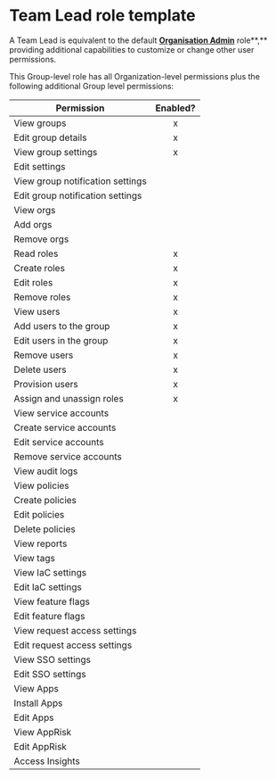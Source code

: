 # Team Lead role template

A Team Lead is equivalent to the default [**Organisation Admin**](../pre-defined-roles.md) role**,** providing additional capabilities to customize or change other user permissions.

This Group-level role has all Organization-level permissions plus the following additional Group level permissions:

| Permission                       | Enabled? |
| -------------------------------- | :------: |
| View groups                      |     x    |
| Edit group details               |     x    |
| View group settings              |     x    |
| Edit settings                    |          |
| View group notification settings |          |
| Edit group notification settings |          |
| View orgs                        |          |
| Add orgs                         |          |
| Remove orgs                      |          |
| Read roles                       |     x    |
| Create roles                     |     x    |
| Edit roles                       |     x    |
| Remove roles                     |     x    |
| View users                       |     x    |
| Add users to the group           |     x    |
| Edit users in the group          |     x    |
| Remove users                     |     x    |
| Delete users                     |     x    |
| Provision users                  |     x    |
| Assign and unassign roles        |     x    |
| View service accounts            |          |
| Create service accounts          |          |
| Edit service accounts            |          |
| Remove service accounts          |          |
| View audit logs                  |          |
| View policies                    |          |
| Create policies                  |          |
| Edit policies                    |          |
| Delete policies                  |          |
| View reports                     |          |
| View tags                        |          |
| View IaC settings                |          |
| Edit IaC settings                |          |
| View feature flags               |          |
| Edit feature flags               |          |
| View request access settings     |          |
| Edit request access settings     |          |
| View SSO settings                |          |
| Edit SSO settings                |          |
| View Apps                        |          |
| Install Apps                     |          |
| Edit Apps                        |          |
| View AppRisk                     |          |
| Edit AppRisk                     |          |
| Access Insights                  |          |
